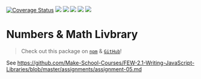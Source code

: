 [![Coverage Status](https://coveralls.io/repos/github/noltron000/numbers/badge.svg?branch=master)](https://coveralls.io/github/noltron000/numbers?branch=master)
![](https://img.shields.io/github/issues/noltron000/numbers)
![](https://img.shields.io/github/forks/noltron000/numbers)
![](https://img.shields.io/github/stars/noltron000/numbers)
![](https://img.shields.io/github/license/noltron000/numbers)
![](https://img.shields.io/twitter/url/https/github.com%2Fnoltron000%2Fnumbers)

# Numbers &amp; Math Livbrary
> Check out this package on [`npm`]() &amp; [`GitHub`](https://github.com/noltron000/numbers)!

See https://github.com/Make-School-Courses/FEW-2.1-Writing-JavaScript-Libraries/blob/master/assignments/assignment-05.md
